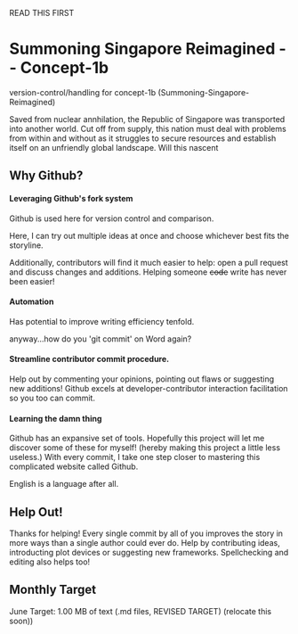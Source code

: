 READ THIS FIRST
# Summoning Singapore Reimagined -- Concept-1b
version-control/handling for concept-1b (Summoning-Singapore-Reimagined)

Saved from nuclear annhilation, the Republic of Singapore was transported into another world. Cut off from supply, this nation must deal with problems from within and without as it struggles to secure resources and establish itself on an unfriendly global landscape. Will this nascent   


## Why Github?

#### Leveraging Github's fork system 

Github is used here for version control and comparison.

Here, I can try out multiple ideas at once and choose whichever best fits the storyline. 

Additionally, contributors will find it much easier to help: open a pull request and discuss changes and additions. Helping someone ~~code~~ write has never been easier!

#### Automation

Has potential to improve writing efficiency tenfold. 

anyway...how do you 'git commit' on Word again?

#### Streamline contributor commit procedure.
Help out by commenting your opinions, pointing out flaws or suggesting new additions! Github excels at developer-contributor interaction facilitation so you too can commit. 

#### Learning the damn thing

Github has an expansive set of tools. Hopefully this project will let me discover some of these for myself! (hereby making this project a little less useless.) With every commit, I take one step closer to mastering this complicated website called Github.

English is a language after all.
 
## Help Out!

Thanks for helping! Every single commit by all of you improves the story in more ways than a single author could ever do. Help by contributing ideas, introducting plot devices or suggesting new frameworks. Spellchecking and editing also helps too!

## Monthly Target
June Target: 1.00 MB of text (.md files, REVISED TARGET) 
(relocate this soon))
